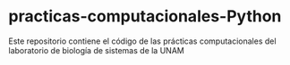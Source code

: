 # practicas-computacionales-Python
Este repositorio contiene el código de las prácticas computacionales del laboratorio de biología de sistemas de la UNAM
